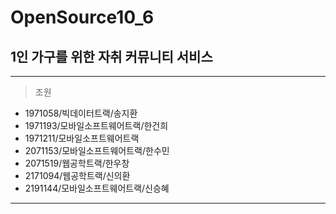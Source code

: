 # OpenSource10_6

## 1인 가구를 위한 자취 커뮤니티 서비스 

------------
>조원
- 1971058/빅데이터트랙/송지환
- 1971193/모바일소프트웨어트랙/한건희
- 1971211/모바일소프트웨어트랙
- 2071153/모바일소프트웨어트랙/한수민
- 2071519/웹공학트랙/한우창
- 2171094/웹공학트랙/신의환
- 2191144/모바일소프트웨어트랙/신승혜
------------
